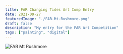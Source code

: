 ```yaml
---
title: FAR Changing Tides Art Comp Entry
date: 2021-09-27
featuredImage: "./FAR-Mt-Rushmore.png"
draft: false
description: "My entry for the FAR Art Competition"
tags: ["painting", "digital"]
---
```



<!-- ## Table of Contents
```toc
``` -->


![FAR Mt Rushmore](FAR-Mt-Rushmore.jpg)
<br/>

